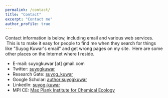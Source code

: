 ```yaml
---
permalink: /contact/
title: "Contact"
excerpt: "Contact me"
author_profile: true
---
```

Contact information is below, including email and various web services.  This is to make it easy for people to find me when they search for things like "Suyog Kuwar's email" and get wrong pages on my site.  Here are some other places on the Internet where I reside.

* E-mail: suyogkuwar [at] gmail.com
* Twitter: [suyogkuwar](http://twitter.com/suyogkuwar)
* Research Gate: [suyog_kuwar](https://www.researchgate.net/profile/Suyog_Kuwar)
* Google Scholar: [author:suyogkuwar](https://scholar.google.com/citations?user=-1O8_u8AAAAJ&hl=en)
* LinkedIn: [suyog-kuwar](https://www.linkedin.com/in/suyog-kuwar-88b47416/)
* MPI CE: [Max Plank Institute for Chemical Ecology](https://www.ice.mpg.de/ext/index.php?id=hopa&pers=suku4729)
